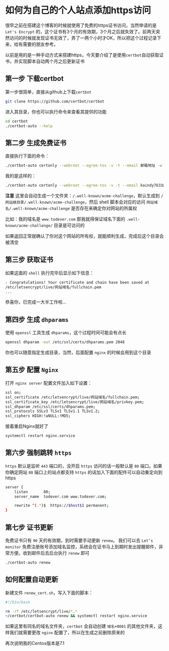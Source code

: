# 如何为自己的个人站点添加https访问

很早之前在搭建这个博客的时候就使用了免费的https证书访问，当然申请的是 `Let's Encrypt` 的，这个证书有3个月的有效期，3个月之后就失效了。前两天突然访问的时候就发现证书无效了，弄了一两个小时才OK，所以把这个过程记录下来，给有需要的朋友参考。

以前是用的是一种手动方式来搭建https，今天要介绍了是使用`certbot`自动获取证书，并实现脚本自动两个月之后更新证书

## 第一步 下载certbot

第一步很简单，直接从github上下载`certbot`

```bash
git clone https://github.com/certbot/certbot
```

进入其目录，你也可以执行命令来查看其提供的功能

```bash
cd certbot
./certbot-auto --help
```

## 第二步 生成免费证书

直接执行下面的命令：

```bash
./certbot-auto certonly --webroot --agree-tos -v -t --email 邮箱地址 -w 网站根目录 -d 网站域名
```

我的是这样的：

```bash
./certbot-auto certonly --webroot --agree-tos -v -t --email kaindy7633@gmail.com -w /home/www/todever -d www.todever.com
```

**注意** 这里会自动生成一个文件夹：`/.well-known/acme-challenge`，默认生成到 `/网站根目录/.well-known/acme-challenge`，然后 shell 脚本会对应的访问 `网站域名/.well-known/acme-challenge` 是否存在来确定你对网站的所属权

比如：我的域名是 `www.todever.com` 那我就得保证域名下面的 `.well-known/acme-challenge/` 目录是可访问的

如果返回正常就确认了你对这个网站的所有权，就能顺利生成，完成后这个目录会被清空

## 第三步 获取证书

如果这面的 `shell` 执行完毕后显示如下信息：

```bash
- Congratulations! Your certificate and chain have been saved at
/etc/letsencrypt/live/网站域名/fullchain.pem
...
```

恭喜你，已完成一大半工作啦...

## 第四步 生成 `dhparams`

使用 `openssl` 工具生成 `dhparams`，这个过程时间可能会有点长

```bash
openssl dhparam -out /etc/ssl/certs/dhparams.pem 2048
```

你也可以随意指定生成目录，当然，后面配置 `nginx` 的时候会用到这个目录

## 第五步 配置 `Nginx`

打开 `nginx server` 配置文件加入如下设置：

```bash
ssl on;
ssl_certificate /etc/letsencrypt/live/网站域名/fullchain.pem;
ssl_certificate_key /etc/letsencrypt/live/网站域名/privkey.pem;
ssl_dhparam /etc/ssl/certs/dhparams.pem;
ssl_protocols SSLv3 TLSv1 TLSv1.1 TLSv1.2;
ssl_ciphers HIGH:!aNULL:!MD5;
```

接着重启Nginx就好了

```bash
systemctl restart nginx.service
```

## 第六步 强制跳转 `https`

`https` 默认是监听 `443` 端口的，没开启 `https` 访问的话一般默认是 `80` 端口。如果你确定网站 `80` 端口上的站点都支持 `https` 的话加入下面的配件可以自动重定向到 https

```bash
server {
    listen       80;
    server_name  todever.com www.todever.com;

    rewrite ^(.*)$  https://$host$1 permanent;
}
```

## 第七步 证书更新

免费证书只有 `90` 天的有效期，到时需要手动更新 `renew`。 我们可以去 `Let’s monitor` 免费注册账号添加域名监控，系统会在证书马上到期时发出提醒邮件，非常方便。收到邮件后去后台执行 `renew` 即可

```bash
./certbot-auto renew
```

## 如何配置自动更新

新建文件 `renew_cert.sh`，写入下面的脚本：

```bash
#!/bin/bash

rm -rf /etc/letsencrypt/live/*.* 
~/certbot/certbot-auto renew && systemctl restart nginx.service
```

如果这里有同名的域名文件夹，`certbot` 会自动创建 `域名+0001` 的其他文件夹，这样我们就需要更改 `nginx` 配置了，所以在生成之前删除原来的

再次说明我的Centos版本是7.1


